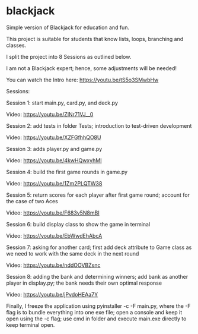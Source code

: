 # blackjack
Simple version of Blackjack for education and fun.

This project is suitable for students that know lists, loops, branching and classes.

I split the project into 8 Sessions as outlined below.

I am not a Blackjack expert; hence, some adjustments will be needed!

You can watch the Intro here: https://youtu.be/tS5o3SMwbHw

Sessions:

Session 1: start main.py, card.py, and deck.py

Video: https://youtu.be/ZlNr71VJ__0

Session 2: add tests in folder Tests; introduction to test-driven development

Video: https://youtu.be/XZFGfhhQO8U

Session 3: adds player.py and game.py

Video: https://youtu.be/4kwHQwxyhMI

Session 4: build the first game rounds in game.py

Video: https://youtu.be/1Zm2PLQTW38

Session 5: return scores for each player after first game round; account for the case of two Aces 

Video: https://youtu.be/F683v5N8mBI

Session 6: build display class to show the game in terminal

Video: https://youtu.be/EbWwdEhAbcA

Session 7: asking for another card; first add deck attribute to Game class as we need to work with the same deck in the next round

Video: https://youtu.be/nddOOVBZsnc

Session 8: adding the bank and determining winners; add bank as another player in display.py; the bank needs their own optimal response

Video: https://youtu.be/jPvdoHEAa7Y

Finally, I freeze the application using pyinstaller -c -F main.py, where the -F flag is to bundle everything into one exe file; 
open a console and keep it open using the -c flag; use cmd in folder and execute main.exe directly to keep terminal open.
